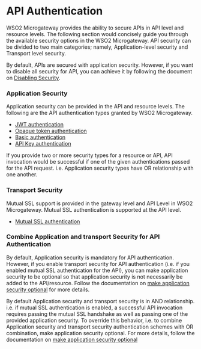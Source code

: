 # API Authentication

WSO2 Microgateway provides the ability to secure APIs in API level and resource levels. The following section would concisely guide you through the available security options in the WSO2 Microgateway. API security can be divided to two main categories; namely, Application-level security and Transport level security.

By default, APIs are secured with application security. However, if you want to disable all security for API, you can achieve it by following the document on [Disabling Security](/how-tos/security/api-authentication/api-authentication/).

### Application Security

Application security can be provided in the API and resource levels. The following are the API authentication types granted by WSO2 Microgateway.

-   [JWT authentication](/how-tos/security/api-authentication/secure-apis-using-oauth2.0-access-tokens/secure-apis-using-jwt-self-contained-jwt/)
-   [Opaque token authentication](/how-tos/security/api-authentication/secure-apis-using-oauth2.0-access-tokens/secure-apis-using-opaque-tokens/)
-   [Basic authentication](/how-tos/security/api-authentication/basic-authentication/)
-   [API Key authentication](/how-tos/security/api-authentication/api-key-authentication/)

If you provide two or more security types for a resource or API, API invocation would be successful if one of the given authentications passed for the API request. i.e. Application security types have OR relationship with one another.

### Transport Security

Mutual SSL support is provided in the gateway level and API Level in WSO2 Microgateway. Mutual SSL authentication is supported at the API level.

-   [Mutual SSL authentication](/how-tos/security/api-authentication/mutual-ssl-authentication/)

### Combine Application and transport Security for API Authentication

By default, Application security is mandatory for API authentication. However, if you enable transport security for API authentication (i.e. if you enabled mutual SSL authentication for the API), you can make application security to be optional so that application security is not necessarily be added to the API/resource. Follow the documentation on [make application security optional](/how-tos/security/api-authentication/making-application-security-optional/) for more details.

By default Application security and transport security is in AND relationship. i.e. if mutual SSL authentication is enabled, a successful API invocation requires passing the mutual SSL handshake as well as passing one of the provided application security. To override this behavior, i.e. to combine Application security and transport security authentication schemes with OR combination, make application security optional. For more details, follow the documentation on [make application security optional](/how-tos/security/api-authentication/making-application-security-optional/)

